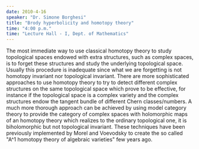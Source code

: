 ```yaml
---
date: 2010-4-16
speaker: "Dr. Simone Borghesi"
title: "Brody hyperbolicity and homotopy theory"
time: "4:00 p.m." 
time: "Lecture Hall - I, Dept. of Mathematics"
---
```

The most immediate way to use classical homotopy theory to
study topological spaces endowed with extra structures, such as
complex spaces, is to forget these structures and study the underlying
topological space. Usually this procedure is inadequate since what we
are forgetting is not homotopy invariant nor topological invariant.
There are more sophisticated approaches to use homotopy theory to try
to detect different complex structures on the same topological space
which prove to be effective, for instance if the topological space is
a complex variety and the complex structures endow the tangent bundle
of different Chern classes/numbers.
A much more thorough approach can be achieved by using model category
theory to provide the category of complex spaces with holomorphic maps
of an homotopy theory which realizes to the ordinary topological one,
it is biholomorphic but not topological invariant. These techniques
have been previously implemented by Morel and Voevodsky to create the
so called "A^1 homotopy theory of algebraic varieties" few years ago.
